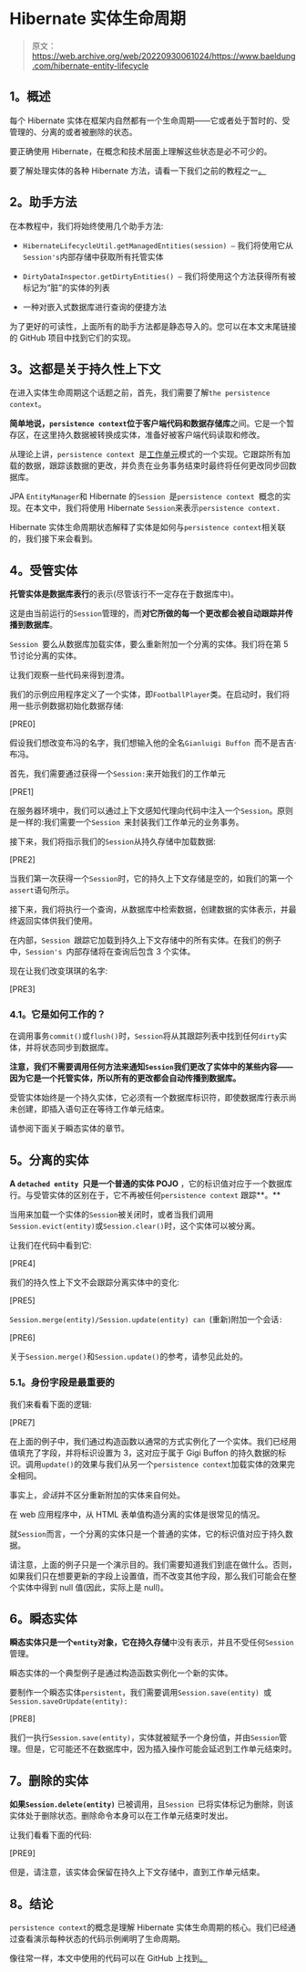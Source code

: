 # Hibernate 实体生命周期

> 原文：<https://web.archive.org/web/20220930061024/https://www.baeldung.com/hibernate-entity-lifecycle>

## **1。概述**

每个 Hibernate 实体在框架内自然都有一个生命周期——它或者处于暂时的、受管理的、分离的或者被删除的状态。

要正确使用 Hibernate，在概念和技术层面上理解这些状态是必不可少的。

要了解处理实体的各种 Hibernate 方法，请看一下我们之前的教程之一[。](/web/20221129021404/https://www.baeldung.com/hibernate-save-persist-update-merge-saveorupdate)

## **2。助手方法**

在本教程中，我们将始终使用几个助手方法:

*   `HibernateLifecycleUtil.getManagedEntities(session) –` 我们将使用它从`Session's`内部存储中获取所有托管实体

*   `DirtyDataInspector.getDirtyEntities() –` 我们将使用这个方法获得所有被标记为“脏”的实体的列表

*   一种对嵌入式数据库进行查询的便捷方法

为了更好的可读性，上面所有的助手方法都是静态导入的。您可以在本文末尾链接的 GitHub 项目中找到它们的实现。

## **3。这都是关于持久性上下文**

在进入实体生命周期这个话题之前，首先，我们需要了解`the persistence context`。

**简单地说，`persistence context`位于客户端代码和数据存储库**之间。它是一个暂存区，在这里持久数据被转换成实体，准备好被客户端代码读取和修改。

从理论上讲，`persistence context `是[工作单元](https://web.archive.org/web/20221129021404/https://martinfowler.com/eaaCatalog/unitOfWork.html)模式的一个实现。它跟踪所有加载的数据，跟踪该数据的更改，并负责在业务事务结束时最终将任何更改同步回数据库。

JPA `EntityManager`和 Hibernate 的`Session `是`persistence context `概念的实现。在本文中，我们将使用 Hibernate `Session`来表示`persistence context.`

Hibernate 实体生命周期状态解释了实体是如何与`persistence context`相关联的，我们接下来会看到。

## **4。受管实体**

**托管实体是数据库表行**的表示(尽管该行不一定存在于数据库中)。

这是由当前运行的`Session`管理的，而**对它所做的每一个更改都会被自动跟踪并传播到数据库**。

`Session `要么从数据库加载实体，要么重新附加一个分离的实体。我们将在第 5 节讨论分离的实体。

让我们观察一些代码来得到澄清。

我们的示例应用程序定义了一个实体，即`FootballPlayer`类。在启动时，我们将用一些示例数据初始化数据存储:

[PRE0]

假设我们想改变布冯的名字，我们想输入他的全名`Gianluigi Buffon `而不是吉吉·布冯。

首先，我们需要通过获得一个`Session:`来开始我们的工作单元

[PRE1]

在服务器环境中，我们可以通过上下文感知代理向代码中注入一个`Session`。原则是一样的:我们需要一个`Session `来封装我们工作单元的业务事务。

接下来，我们将指示我们的`Session`从持久存储中加载数据:

[PRE2]

当我们第一次获得一个`Session`时，它的持久上下文存储是空的，如我们的第一个`assert`语句所示。

接下来，我们将执行一个查询，从数据库中检索数据，创建数据的实体表示，并最终返回实体供我们使用。

在内部，`Session `跟踪它加载到持久上下文存储中的所有实体。在我们的例子中，`Session's `内部存储将在查询后包含 3 个实体。

现在让我们改变琪琪的名字:

[PRE3]

### **4.1。它是如何工作的？**

在调用事务`commit()`或`flush()`时，`Session`将从其跟踪列表中找到任何`dirty`实体，并将状态同步到数据库。

**注意，我们不需要调用任何方法来通知`Session`我们更改了实体中的某些内容——因为它是一个托管实体，所以所有的更改都会自动传播到数据库。**

受管实体始终是一个持久实体，它必须有一个数据库标识符，即使数据库行表示尚未创建，即插入语句正在等待工作单元结束。

请参阅下面关于瞬态实体的章节。

## **5。分离的实体**

**A `detached entity `只是一个普通的实体 POJO** ，它的标识值对应于一个数据库行。与受管实体的区别在于，它不再被任何`persistence context` 跟踪**。**

当用来加载一个实体的`Session`被关闭时，或者当我们调用`Session.evict(entity)`或`Session.clear()`时，这个实体可以被分离。

让我们在代码中看到它:

[PRE4]

我们的持久性上下文不会跟踪分离实体中的变化:

[PRE5]

`Session.merge(entity)/Session.update(entity) can `(重新)附加一个会话`:`

[PRE6]

关于`Session.merge()`和`Session.update()`的参考，请参见此处的。

### **5.1。身份字段是最重要的**

我们来看看下面的逻辑:

[PRE7]

在上面的例子中，我们通过构造函数以通常的方式实例化了一个实体。我们已经用值填充了字段，并将标识设置为 3，这对应于属于 Gigi Buffon 的持久数据的标识。调用`update()`的效果与我们从另一个`persistence context`加载实体的效果完全相同。

事实上，*会话*并不区分重新附加的实体来自何处。

在 web 应用程序中，从 HTML 表单值构造分离的实体是很常见的情况。

就`Session`而言，一个分离的实体只是一个普通的实体，它的标识值对应于持久数据。

请注意，上面的例子只是一个演示目的。我们需要知道我们到底在做什么。否则，如果我们只在想要更新的字段上设置值，而不改变其他字段，那么我们可能会在整个实体中得到 null 值(因此，实际上是 null)。

## **6。瞬态实体**

**瞬态实体只是一个`entity`对象，它在持久存储**中没有表示，并且不受任何`Session`管理。

瞬态实体的一个典型例子是通过构造函数实例化一个新的实体。

要制作一个瞬态实体`persistent`，我们需要调用`Session.save(entity) `或`Session.saveOrUpdate(entity):`

[PRE8]

我们一执行`Session.save(entity)`，实体就被赋予一个身份值，并由`Session`管理。但是，它可能还不在数据库中，因为插入操作可能会延迟到工作单元结束时。

## **7。删除的实体**

**如果`Session.delete(entity)`** 已被调用，且`Session `已将实体标记为删除，则该实体处于删除状态。删除命令本身可以在工作单元结束时发出。

让我们看看下面的代码:

[PRE9]

但是，请注意，该实体会保留在持久上下文存储中，直到工作单元结束。

## **8。结论**

`persistence context`的概念是理解 Hibernate 实体生命周期的核心。我们已经通过查看演示每种状态的代码示例阐明了生命周期。

像往常一样，本文中使用的代码可以在 GitHub 上找到[。](https://web.archive.org/web/20221129021404/https://github.com/eugenp/tutorials/tree/master/persistence-modules/hibernate5)